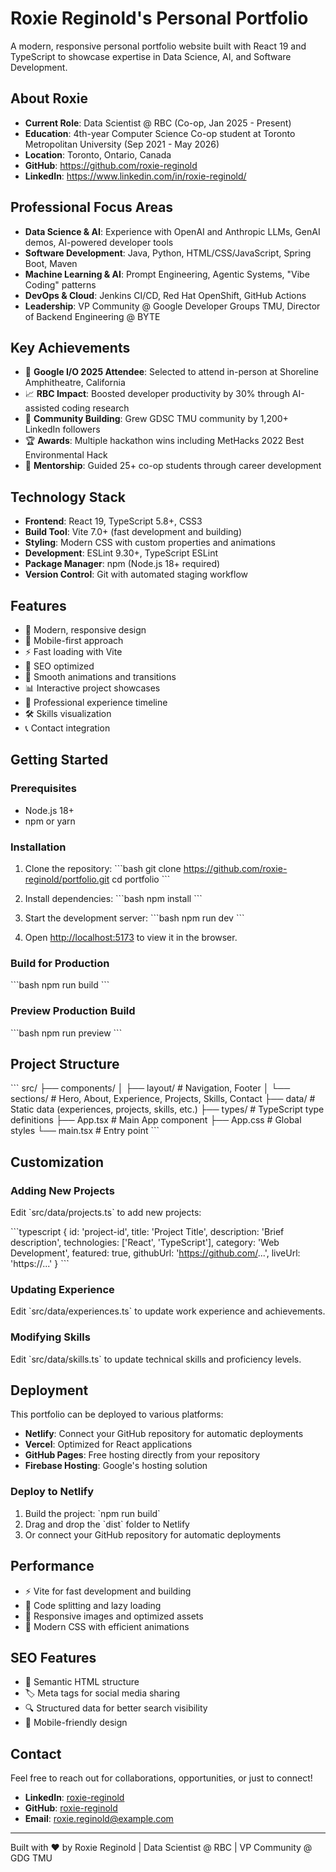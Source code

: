 # Roxie Reginold's Personal Portfolio

A modern, responsive personal portfolio website built with React 19 and TypeScript to showcase expertise in Data Science, AI, and Software Development.

## About Roxie

- **Current Role**: Data Scientist @ RBC (Co-op, Jan 2025 - Present)
- **Education**: 4th-year Computer Science Co-op student at Toronto Metropolitan University (Sep 2021 - May 2026)
- **Location**: Toronto, Ontario, Canada
- **GitHub**: https://github.com/roxie-reginold
- **LinkedIn**: https://www.linkedin.com/in/roxie-reginold/

## Professional Focus Areas

- **Data Science & AI**: Experience with OpenAI and Anthropic LLMs, GenAI demos, AI-powered developer tools
- **Software Development**: Java, Python, HTML/CSS/JavaScript, Spring Boot, Maven
- **Machine Learning & AI**: Prompt Engineering, Agentic Systems, "Vibe Coding" patterns
- **DevOps & Cloud**: Jenkins CI/CD, Red Hat OpenShift, GitHub Actions
- **Leadership**: VP Community @ Google Developer Groups TMU, Director of Backend Engineering @ BYTE

## Key Achievements

- 🎯 **Google I/O 2025 Attendee**: Selected to attend in-person at Shoreline Amphitheatre, California
- 📈 **RBC Impact**: Boosted developer productivity by 30% through AI-assisted coding research
- 🌟 **Community Building**: Grew GDSC TMU community by 1,200+ LinkedIn followers
- 🏆 **Awards**: Multiple hackathon wins including MetHacks 2022 Best Environmental Hack
- 👥 **Mentorship**: Guided 25+ co-op students through career development

## Technology Stack

- **Frontend**: React 19, TypeScript 5.8+, CSS3
- **Build Tool**: Vite 7.0+ (fast development and building)
- **Styling**: Modern CSS with custom properties and animations
- **Development**: ESLint 9.30+, TypeScript ESLint
- **Package Manager**: npm (Node.js 18+ required)
- **Version Control**: Git with automated staging workflow

## Features

- 🎨 Modern, responsive design
- 📱 Mobile-first approach
- ⚡ Fast loading with Vite
- 🎯 SEO optimized
- 🌙 Smooth animations and transitions
- 📊 Interactive project showcases
- 💼 Professional experience timeline
- 🛠️ Skills visualization
- 📞 Contact integration

## Getting Started

### Prerequisites

- Node.js 18+ 
- npm or yarn

### Installation

1. Clone the repository:
\`\`\`bash
git clone https://github.com/roxie-reginold/portfolio.git
cd portfolio
\`\`\`

2. Install dependencies:
\`\`\`bash
npm install
\`\`\`

3. Start the development server:
\`\`\`bash
npm run dev
\`\`\`

4. Open [http://localhost:5173](http://localhost:5173) to view it in the browser.

### Build for Production

\`\`\`bash
npm run build
\`\`\`

### Preview Production Build

\`\`\`bash
npm run preview
\`\`\`

## Project Structure

\`\`\`
src/
├── components/
│   ├── layout/          # Navigation, Footer
│   └── sections/        # Hero, About, Experience, Projects, Skills, Contact
├── data/               # Static data (experiences, projects, skills, etc.)
├── types/              # TypeScript type definitions
├── App.tsx             # Main App component
├── App.css             # Global styles
└── main.tsx            # Entry point
\`\`\`

## Customization

### Adding New Projects

Edit \`src/data/projects.ts\` to add new projects:

\`\`\`typescript
{
  id: 'project-id',
  title: 'Project Title',
  description: 'Brief description',
  technologies: ['React', 'TypeScript'],
  category: 'Web Development',
  featured: true,
  githubUrl: 'https://github.com/...',
  liveUrl: 'https://...'
}
\`\`\`

### Updating Experience

Edit \`src/data/experiences.ts\` to update work experience and achievements.

### Modifying Skills

Edit \`src/data/skills.ts\` to update technical skills and proficiency levels.

## Deployment

This portfolio can be deployed to various platforms:

- **Netlify**: Connect your GitHub repository for automatic deployments
- **Vercel**: Optimized for React applications
- **GitHub Pages**: Free hosting directly from your repository
- **Firebase Hosting**: Google's hosting solution

### Deploy to Netlify

1. Build the project: \`npm run build\`
2. Drag and drop the \`dist\` folder to Netlify
3. Or connect your GitHub repository for automatic deployments

## Performance

- ⚡ Vite for fast development and building
- 🎯 Code splitting and lazy loading
- 📱 Responsive images and optimized assets
- 🚀 Modern CSS with efficient animations

## SEO Features

- 📄 Semantic HTML structure
- 🏷️ Meta tags for social media sharing
- 🔍 Structured data for better search visibility
- 📱 Mobile-friendly design

## Contact

Feel free to reach out for collaborations, opportunities, or just to connect!

- **LinkedIn**: [roxie-reginold](https://www.linkedin.com/in/roxie-reginold/)
- **GitHub**: [roxie-reginold](https://github.com/roxie-reginold)
- **Email**: roxie.reginold@example.com

---

Built with ❤️ by Roxie Reginold | Data Scientist @ RBC | VP Community @ GDG TMU